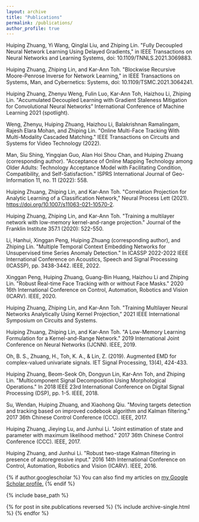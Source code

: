 ```yaml
---
layout: archive
title: "Publications"
permalink: /publications/
author_profile: true
---
```


Huiping Zhuang, Yi Wang, Qinglai Liu, and Zhiping Lin. "Fully Decoupled Neural Network Learning Using Delayed Gradients," in IEEE Transactions on Neural Networks and Learning Systems, doi: 10.1109/TNNLS.2021.3069883. 

Huiping Zhuang, Zhiping Lin, and Kar-Ann Toh. "Blockwise Recursive Moore-Penrose Inverse for Network Learning," in IEEE Transactions on Systems, Man, and Cybernetics: Systems, doi: 10.1109/TSMC.2021.3064241.

Huiping Zhuang, Zhenyu Weng, Fulin Luo, Kar-Ann Toh, Haizhou Li, Zhiping Lin. "Accumulated Decoupled Learning with Gradient Staleness Mitigation for Convolutional Neural Networks” International Conference of Machine Learning 2021 (spotlight).

Weng, Zhenyu, Huiping Zhuang, Haizhou Li, Balakrishnan Ramalingam, Rajesh Elara Mohan, and Zhiping Lin. "Online Multi-Face Tracking With Multi-Modality Cascaded Matching." IEEE Transactions on Circuits and Systems for Video Technology (2022).

Man, Siu Shing, Yingqian Guo, Alan Hoi Shou Chan, and Huiping Zhuang (corresponding author). "Acceptance of Online Mapping Technology among Older Adults: Technology Acceptance Model with Facilitating Condition, Compatibility, and Self-Satisfaction." ISPRS International Journal of Geo-Information 11, no. 11 (2022): 558.

Huiping Zhuang, Zhiping Lin, and Kar-Ann Toh. "Correlation Projection for Analytic Learning of a Classification Network," Neural Process Lett (2021). https://doi.org/10.1007/s11063-021-10570-2.

Huiping Zhuang, Zhiping Lin, and Kar-Ann Toh. "Training a multilayer network with low-memory kernel-and-range projection." Journal of the Franklin Institute 357.1 (2020): 522-550.

Li, Hanhui, Xinggan Peng, Huiping Zhuang (corresponding author), and Zhiping Lin. "Multiple Temporal Context Embedding Networks for Unsupervised time Series Anomaly Detection." In ICASSP 2022-2022 IEEE International Conference on Acoustics, Speech and Signal Processing (ICASSP), pp. 3438-3442. IEEE, 2022.

Xinggan Peng, Huiping Zhuang, Guang-Bin Huang, Haizhou Li and Zhiping Lin. "Robust Real-time Face Tracking with or without Face Masks." 2020 16th International Conference on Control, Automation, Robotics and Vision (ICARV). IEEE, 2020.

Huiping Zhuang, Zhiping Lin, and Kar-Ann Toh. "Training Multilayer Neural Networks Analytically Using Kernel Projection,” 2021 IEEE International Symposium on Circuits and Systems.

Huiping Zhuang, Zhiping Lin, and Kar-Ann Toh. "A Low-Memory Learning Formulation for a Kernel-and-Range Network." 2019 International Joint Conference on Neural Networks (IJCNN). IEEE, 2019.

Oh, B. S., Zhuang, H., Toh, K. A., & Lin, Z. (2019). Augmented EMD for complex-valued univariate signals. IET Signal Processing, 13(4), 424-433.

Huiping Zhuang, Beom-Seok Oh, Dongyun Lin, Kar-Ann Toh, and Zhiping Lin. "Multicomponent Signal Decomposition Using Morphological Operations." In 2018 IEEE 23rd International Conference on Digital Signal Processing (DSP), pp. 1-5. IEEE, 2018.

Su, Wendan, Huiping Zhuang, and Xiaohong Qiu. "Moving targets detection and tracking based on improved codebook algorithm and Kalman filtering." 2017 36th Chinese Control Conference (CCC). IEEE, 2017.

Huiping Zhuang, Jieying Lu, and Junhui Li. "Joint estimation of state and parameter with maximum likelihood method." 2017 36th Chinese Control Conference (CCC). IEEE, 2017.

Huiping Zhuang, and Junhui Li. "Robust two-stage Kalman filtering in presence of autoregressive input." 2016 14th International Conference on Control, Automation, Robotics and Vision (ICARV). IEEE, 2016. 


{% if author.googlescholar %}
  You can also find my articles on <u><a href="{{author.googlescholar}}">my Google Scholar profile</a>.</u>
{% endif %}

{% include base_path %}

{% for post in site.publications reversed %}
  {% include archive-single.html %}
{% endfor %}

